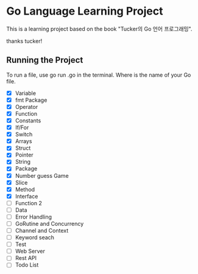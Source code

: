 # Go Language Learning Project

This is a learning project based on the book "Tucker의 Go 언어 프로그래밍".

thanks tucker!

## Running the Project
To run a file, use go run <file>.go in the terminal.
Where <file> is the name of your Go file.

- [X] Variable
- [X] fmt Package
- [X] Operator
- [X] Function
- [X] Constants
- [X] If/For
- [X] Switch
- [X] Arrays
- [X] Struct
- [X] Pointer
- [X] String
- [X] Package
- [X] Number guess Game
- [X] Slice
- [X] Method
- [X] Interface
- [ ] Function 2
- [ ] Data
- [ ] Error Handling
- [ ] GoRutine and Concurrency
- [ ] Channel and Context
- [ ] Keyword seach
- [ ] Test
- [ ] Web Server
- [ ] Rest API
- [ ] Todo List
